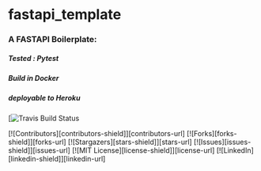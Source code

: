 # fastapi_template

###  A FASTAPI Boilerplate:

##### Tested : Pytest

#####  Build in Docker

#####  deployable to Heroku


[![Travis Build Status](https://travis-ci.com/SouthCoastPY/fastapi_template.svg?branch=main)

[![Contributors][contributors-shield]][contributors-url]
[![Forks][forks-shield]][forks-url]
[![Stargazers][stars-shield]][stars-url]
[![Issues][issues-shield]][issues-url]
[![MIT License][license-shield]][license-url]
[![LinkedIn][linkedin-shield]][linkedin-url]
